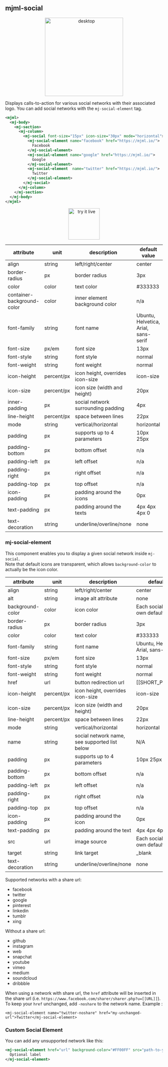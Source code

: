## mjml-social

<p align="center">
  <img src="https://cloud.githubusercontent.com/assets/6558790/12751360/0c78ce48-c9bd-11e5-98ca-4a2ac9e6341b.png" alt="desktop" style="width: 250px;"/>
</p>

Displays calls-to-action for various social networks with their associated logo. You can add social networks with the `mj-social-element` tag.

```xml
<mjml>
  <mj-body>
    <mj-section>
      <mj-column>
        <mj-social font-size="15px" icon-size="30px" mode="horizontal">
          <mj-social-element name="facebook" href="https://mjml.io/">
            Facebook
          </mj-social-element>
          <mj-social-element name="google" href="https://mjml.io/">
            Google
          </mj-social-element>
          <mj-social-element  name="twitter" href="https://mjml.io/">
            Twitter
          </mj-social-element>
        </mj-social>
      </mj-column>
    </mj-section>
  </mj-body>
</mjml>
```

<p align="center">
  <a href="https://mjml.io/try-it-live/components/social">
    <img width="100px" src="https://mjml.io/assets/img/svg/TRYITLIVE.svg" alt="try it live" />
  </a>
</p>


attribute                   | unit        | description                   | default value
----------------------------|-------------|-------------------------------|---------------------------
align                       | string      | left/right/center             | center
border-radius               | px          | border radius                 | 3px
color                       | color       | text color                    | #333333
container-background-color  | color       | inner element background color                     | n/a
font-family                 | string      | font name                     | Ubuntu, Helvetica, Arial, sans-serif
font-size                   | px/em       | font size                     | 13px
font-style                  | string      | font style                    | normal
font-weight                 | string      | font weight                   | normal
icon-height                 | percent/px  | icon height, overrides icon-size | icon-size
icon-size                   | percent/px  | icon size (width and height)  | 20px
inner-padding               | px          | social network surrounding padding                 | 4px
line-height                 | percent/px  | space between lines           | 22px
mode                        | string      | vertical/horizontal           | horizontal
padding                     | px          | supports up to 4 parameters                       | 10px 25px
padding-bottom              | px          | bottom offset                    | n/a
padding-left                | px          | left offset                      | n/a
padding-right               | px          | right offset                       | n/a
padding-top                 | px          | top offset                         | n/a
icon-padding                | px          | padding around the icons      | 0px
text-padding                | px          | padding around the texts      | 4px 4px 4px 0
text-decoration             | string      | underline/overline/none       | none

### mj-social-element

This component enables you to display a given social network inside `mj-social`.  
Note that default icons are transparent, which allows `background-color` to actually be the icon color.


attribute                   | unit        | description                   | default value
----------------------------|-------------|-------------------------------|---------------------------
align                       | string      | left/right/center             | center
alt                         | string      | image alt attribute           | none
background-color            | color       | icon color                    | Each social `name` has its own default
border-radius               | px          | border radius                 | 3px
color                       | color       | text color                    | #333333
font-family                 | string      | font name                     | Ubuntu, Helvetica, Arial, sans-serif
font-size                   | px/em       | font size                     | 13px
font-style                  | string      | font style                    | normal
font-weight                 | string      | font weight                   | normal
href                        | url         | button redirection url        | [[SHORT_PERMALINK]]
icon-height                 | percent/px  | icon height, overrides icon-size | icon-size
icon-size                   | percent/px  | icon size (width and height)  | 20px
line-height                 | percent/px  | space between lines           | 22px
mode                        | string      | vertical/horizontal           | horizontal
name                        | string      | social network name, see supported list below | N/A
padding                     | px          | supports up to 4 parameters                       | 10px 25px
padding-bottom              | px          | bottom offset                    | n/a
padding-left                | px          | left offset                      | n/a
padding-right               | px          | right offset                       | n/a
padding-top                 | px          | top offset                         | n/a
icon-padding                | px          | padding around the icon       | 0px
text-padding                | px          | padding around the text       | 4px 4px 4px 0
src                         | url         | image source                  | Each social `name` has its own default
target                      | string      | link target                   | \_blank
text-decoration             | string      | underline/overline/none       | none

Supported networks with a share url:  
- facebook  
- twitter  
- google  
- pinterest  
- linkedin  
- tumblr  
- xing  

Without a share url:  
- github  
- instagram  
- web  
- snapchat  
- youtube  
- vimeo  
- medium  
- soundcloud  
- dribbble  

When using a network with share url, the `href` attribute will be inserted in the share url (i.e. `https://www.facebook.com/sharer/sharer.php?u=[[URL]]`). To keep your `href` unchanged, add `-noshare` to the network name. Example :

`
<mj-social-element name="twitter-noshare" href="my-unchanged-url">Twitter</mj-social-element>
`

### Custom Social Element

You can add any unsupported network like this:

```xml
<mj-social-element href="url" background-color="#FF00FF" src="path-to-your-icon">
  Optional label
</mj-social-element>
```
